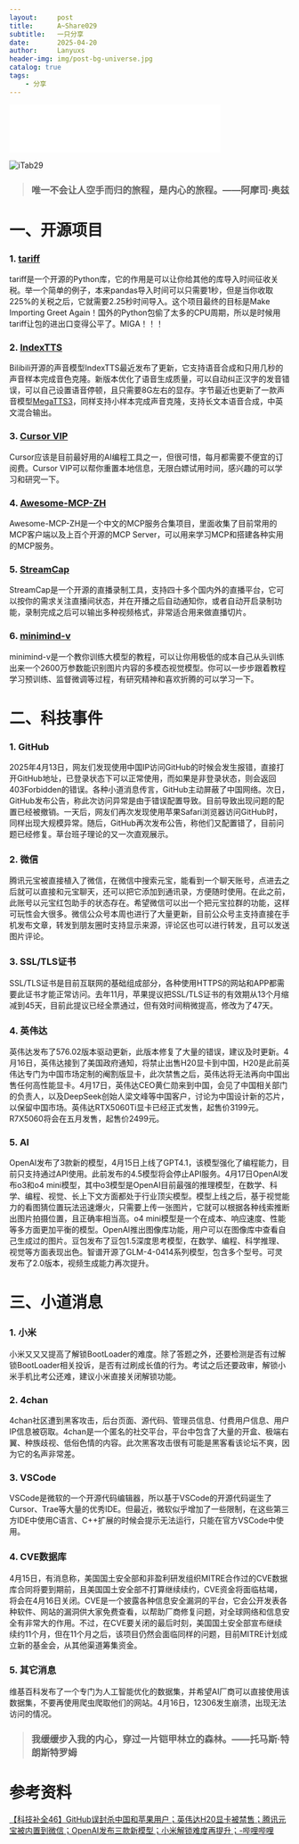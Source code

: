 ```yaml
---
layout:     post
title:      A~Share029
subtitle:   一只分享
date:       2025-04-20
author:     Lanyuxs
header-img: img/post-bg-universe.jpg
catalog: true
tags:
    - 分享
---
```


<iframe frameborder="no" border="0" marginwidth="0" marginheight="0" width=380 height=86 src="//music.163.com/outchain/player?type=2&id=2672482118&auto=0&height=66"></iframe>

![iTab29](https://p.ipic.vip/2s8fxy.webp)

> ### 唯一不会让人空手而归的旅程，是内心的旅程。——阿摩司·奥兹

# 一、开源项目

### 1. [tariff](https://github.com/hxu296/tariff)

tariff是一个开源的Python库，它的作用是可以让你给其他的库导入时间征收关税。举一个简单的例子，本来pandas导入时间可以只需要1秒，但是当你收取225%的关税之后，它就需要2.25秒时间导入。这个项目最终的目标是Make Importing Greet Again！国外的Python包偷了太多的CPU周期，所以是时候用tariff让包的进出口变得公平了。MIGA！！！

### 2. [IndexTTS](https://github.com/index-tts/index-tts)

Bilibili开源的声音模型IndexTTS最近发布了更新，它支持语音合成和只用几秒的声音样本完成音色克隆。新版本优化了语音生成质量，可以自动纠正汉字的发音错误，可以自己设置语音停顿，且只需要8G左右的显存。字节最近也更新了一款声音模型[MegaTTS3](https://github.com/bytedance/MegaTTS3)，同样支持小样本完成声音克隆，支持长文本语音合成，中英文混合输出。

### 3. [Cursor VIP](https://github.com/yeongpin/cursor-free-vip)

Cursor应该是目前最好用的AI编程工具之一，但很可惜，每月都需要不便宜的订阅费。Cursor VIP可以帮你重置本地信息，无限白嫖试用时间，感兴趣的可以学习和研究一下。

### 4. [Awesome-MCP-ZH](https://github.com/yzfly/Awesome-MCP-ZH)

Awesome-MCP-ZH是一个中文的MCP服务合集项目，里面收集了目前常用的MCP客户端以及上百个开源的MCP Server，可以用来学习MCP和搭建各种实用的MCP服务。

### 5. [StreamCap](https://github.com/ihmily/StreamCap)

StreamCap是一个开源的直播录制工具，支持四十多个国内外的直播平台，它可以按你的需求关注直播间状态，并在开播之后自动通知你，或者自动开启录制功能，录制完成之后可以输出多种视频格式，非常适合用来做直播切片。

### 6. [minimind-v](https://github.com/jingyaogong/minimind-v)

minimind-v是一个教你训练大模型的教程，可以让你用极低的成本自己从头训练出来一个2600万参数能识别图片内容的多模态视觉模型。你可以一步步跟着教程学习预训练、监督微调等过程，有研究精神和喜欢折腾的可以学习一下。

# 二、科技事件

### 1. GitHub

2025年4月13日，网友们发现使用中国IP访问GitHub的时候会发生报错，直接打开GitHub地址，已登录状态下可以正常使用，而如果是非登录状态，则会返回403Forbidden的错误。各种小道消息传言，GitHub主动屏蔽了中国网络。次日，GitHub发布公告，称此次访问异常是由于错误配置导致。目前导致出现问题的配置已经被撤销。一天后，网友们再次发现使用苹果Safari浏览器访问GitHub时，同样出现大规模异常。随后，GitHub再次发布公告，称他们又配置错了，目前问题已经修复。草台班子理论的又一次直观展示。

### 2. 微信

腾讯元宝被直接植入了微信，在微信中搜索元宝，能看到一个聊天账号，点进去之后就可以直接和元宝聊天，还可以把它添加到通讯录，方便随时使用。在此之前，此账号以元宝红包助手的状态存在。希望微信可以出一个把元宝拉群的功能，这样可玩性会大很多。微信公众号本周也进行了大量更新，目前公众号主支持直接在手机发布文章，转发到朋友圈时支持显示来源，评论区也可以进行转发，且可以发送图片评论。

### 3. SSL/TLS证书

SSL/TLS证书是目前互联网的基础组成部分，各种使用HTTPS的网站和APP都需要此证书才能正常访问。去年11月，苹果提议把SSL/TLS证书的有效期从13个月缩减到45天，目前此提议已经全票通过，但有效时间稍微提高，修改为了47天。

### 4. 英伟达

英伟达发布了576.02版本驱动更新，此版本修复了大量的错误，建议及时更新。4月16日，英伟达接到了美国政府通知，将禁止出售H20显卡到中国，H20是此前英伟达专门为中国市场定制的阉割版显卡，此次禁售之后，英伟达将无法再向中国出售任何高性能显卡。4月17日，英伟达CEO黄仁勋来到中国，会见了中国相关部门的负责人，以及DeepSeek创始人梁文峰等中国客户，讨论为中国设计新的芯片，以保留中国市场。英伟达RTX5060Ti显卡已经正式发售，起售价3199元。R7X5060将会在五月发售，起售价2499元。

### 5. AI

OpenAI发布了3款新的模型，4月15日上线了GPT4.1，该模型强化了编程能力，目前只支持通过API使用。此前发布的4.5模型将会停止API服务。4月17日OpenAI发布o3和o4 mini模型，其中o3模型是OpenAI目前最强的推理模型，在数学、科学、编程、视觉、长上下文方面都处于行业顶尖模型。模型上线之后，基于视觉能力的看图猜位置玩法迅速爆火，只需要上传一张图片，它就可以根据各种线索推断出图片拍摄位置，且正确率相当高。o4 mini模型是一个在成本、响应速度、性能等多方面更加平衡的模型。OpenAI推出图像库功能，用户可以在图像库中查看自己生成过的图片。豆包发布了豆包1.5深度思考模型，在数学、编程、科学推理、视觉等方面表现出色。智谱开源了GLM-4-0414系列模型，包含多个型号。可灵发布了2.0版本，视频生成能力再次提升。

# 三、小道消息

### 1. 小米

小米又又又提高了解锁BootLoader的难度。除了答题之外，还要检测是否有过解锁BootLoader相关投诉，是否有过刷成长值的行为。考试之后还要政审，解锁小米手机比考公还难，建议小米直接关闭解锁功能。

### 2. 4chan

4chan社区遭到黑客攻击，后台页面、源代码、管理员信息、付费用户信息、用户IP信息被窃取。4chan是一个匿名的社交平台，平台中包含了大量的开盒、极端右翼、种族歧视、低俗色情的内容。此次黑客攻击很有可能是黑客看该论坛不爽，因为它的名声非常差。

### 3. VSCode

VSCode是微软的一个开源代码编辑器，所以基于VSCode的开源代码诞生了Cursor、Trae等大量的优秀IDE。但最近，微软似乎增加了一些限制，在这些第三方IDE中使用C语言、C++扩展的时候会提示无法运行，只能在官方VSCode中使用。

### 4. CVE数据库

4月15日，有消息称，美国国土安全部和非盈利研发组织MITRE合作过的CVE数据库合同将要到期前，且美国国土安全部不打算继续续约，CVE资金将面临枯竭，将会在4月16日关闭。CVE是一个披露各种信息安全漏洞的平台，它会公开发表各种软件、网站的漏洞供大家免费查看，以帮助厂商修复问题，对全球网络和信息安全有非常大的作用。不过，在CVE要关闭的最后时刻，美国国土安全部宣布继续续约11个月，但在11个月之后，该项目仍然会面临同样的问题，目前MITRE计划成立新的基金会，从其他渠道筹集资金。

### 5. 其它消息

维基百科发布了一个专门为人工智能优化的数据集，并希望AI厂商可以直接使用该数据集，不要再使用爬虫爬取他们的网站。4月16日，12306发生崩溃，出现无法访问的情况。

> ### 我缓缓步入我的内心，穿过一片铠甲林立的森林。——托马斯·特朗斯特罗姆

# 参考资料

[【科技补全46】GitHub误封杀中国和苹果用户；英伟达H20显卡被禁售；腾讯元宝被内置到微信；OpenAI发布三款新模型；小米解锁难度再提升；-哔哩哔哩](https://b23.tv/uIAejRh)